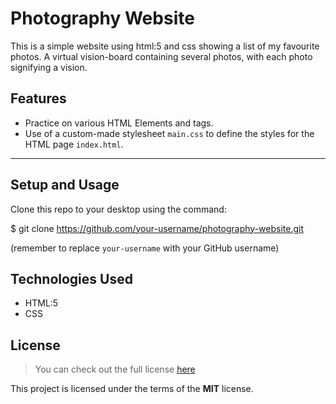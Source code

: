 # Photography Website
This is a simple website using html:5 and css showing a list of my favourite photos. A virtual vision-board containing several photos, with each photo signifying a vision.

## Features
* Practice on various HTML Elements and tags.
* Use of a custom-made stylesheet `main.css` to define the styles for the HTML page `index.html`.

-----
## Setup and Usage
Clone this repo to your desktop using the command:

$ git clone https://github.com/your-username/photography-website.git

(remember to replace `your-username` with your GitHub username)

## Technologies Used
* HTML:5
* CSS


## License
>You can check out the full license [here](https://github.com/IgorAntun/node-chat/blob/master/LICENSE)

This project is licensed under the terms of the **MIT** license.
